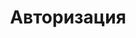 ---
title: Авторизация
excerpt: this should work!
api:
  file: swagger.json
  operationId: авторизация
hidden: false
---